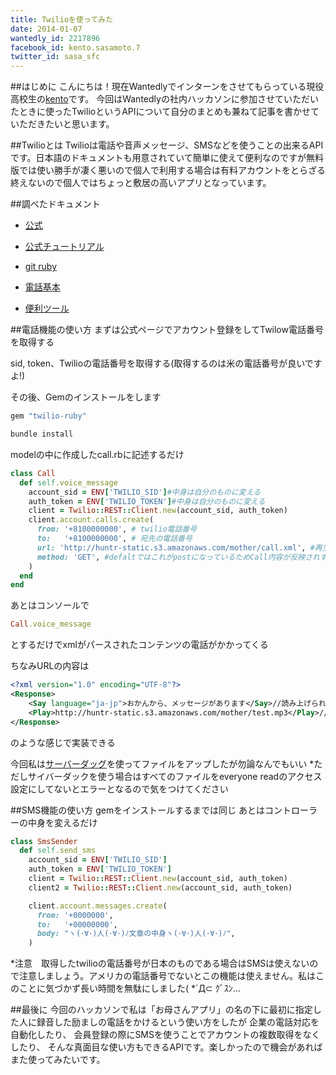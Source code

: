 ```yaml
---
title: Twilioを使ってみた
date: 2014-01-07
wantedly_id: 2217896
facebook_id: kento.sasamoto.7
twitter_id: sasa_sfc
---
```

##はじめに
こんにちは！現在Wantedlyでインターンをさせてもらっている現役高校生の[kento](https://www.wantedly.com/users/2217896)です。
今回はWantedlyの社内ハッカソンに参加させていただいたときに使ったTwilioというAPIについて自分のまとめも兼ねて記事を書かせていただきたいと思います。


##Twilioとは
Twilioは電話や音声メッセージ、SMSなどを使うことの出来るAPIです。日本語のドキュメントも用意されていて簡単に使えて便利なのですが無料版では使い勝手が凄く悪いので個人で利用する場合は有料アカウントをとらざる終えないので個人ではちょっと敷居の高いアプリとなっています。


##調べたドキュメント
- [公式](http://twilio.kddi-web.com/)
- [公式チュートリアル](https://jp.twilio.com/docs/quickstart)
- [git ruby](https://github.com/twilio/twilio-ruby)

- [電話基本](http://blog.twilio.kddi-web.com/2013/05/21/ruby%E3%81%8B%E3%82%89%E9%9B%BB%E8%A9%B1%E3%82%92%E3%81%8B%E3%81%91%E3%82%8B/)
- [便利ツール](http://dev.classmethod.jp/etc/twim11/)

##電話機能の使い方
まずは公式ページでアカウント登録をしてTwilow電話番号を取得する

sid, token、Twilioの電話番号を取得する(取得するのは米の電話番号が良いですよ!)

その後、Gemのインストールをします

```ruby
gem "twilio-ruby"
```

```bash
bundle install
```

modelの中に作成したcall.rbに記述するだけ

```ruby
class Call
  def self.voice_message
    account_sid = ENV['TWILIO_SID']#中身は自分のものに変える
    auth_token = ENV['TWILIO_TOKEN']#中身は自分のものに変える
    client = Twilio::REST::Client.new(account_sid, auth_token)
    client.account.calls.create(
      from: '+8100000000', # twilio電話番号
      to:   '+8100000000', # 宛先の電話番号
      url: 'http://huntr-static.s3.amazonaws.com/mother/call.xml', #再生される音声の内容が書かれたxmlのURL
      method: 'GET', #defaltではこれがpostになっているためCall内容が反映されずエラーになるから気をつける
    )
  end
end
```


あとはコンソールで

```ruby
Call.voice_message
```
とするだけでxmlがパースされたコンテンツの電話がかかってくる

ちなみURLの内容は

```xml
<?xml version="1.0" encoding="UTF-8"?>
<Response>
    <Say language="ja-jp">おかんから、メッセージがあります</Say>//読み上げられる内容
    <Play>http://huntr-static.s3.amazonaws.com/mother/test.mp3</Play>//再生されるmp3
</Response>
```

のような感じで実装できる

今回私は[サーバーダッグ](http://cyberduck.softonic.jp/mac)を使ってファイルをアップしたが勿論なんでもいい
*ただしサイバーダックを使う場合はすべてのファイルをeveryone readのアクセス設定にしてないとエラーとなるので気をつけてください

##SMS機能の使い方
gemをインストールするまでは同じ
あとはコントローラーの中身を変えるだけ

```ruby
class SmsSender
  def self.send_sms
    account_sid = ENV['TWILIO_SID']
    auth_token = ENV['TWILIO_TOKEN']
    client = Twilio::REST::Client.new(account_sid, auth_token)
    client2 = Twilio::REST::Client.new(account_sid, auth_token)

    client.account.messages.create(
      from: '+0000000',
      to:   '+00000000',
      body: "ヽ(･∀･)人(･∀･)ﾉ文章の中身ヽ(･∀･)人(･∀･)ﾉ",
    )
```


*注意　取得したtwilioの電話番号が日本のものである場合はSMSは使えないので注意しましょう。アメリカの電話番号でないとこの機能は使えません。私はこのことに気づかず長い時間を無駄にしました( *´Д⊂ ｸﾞｽﾝ…

##最後に
今回のハッカソンで私は「お母さんアプリ」の名の下に最初に指定した人に録音した励ましの電話をかけるという使い方をしたが
企業の電話対応を自動化したり、
会員登録の際にSMSを使うことでアカウントの複数取得をなくしたり、
そんな真面目な使い方もできるAPIです。楽しかったので機会があればまた使ってみたいです。
